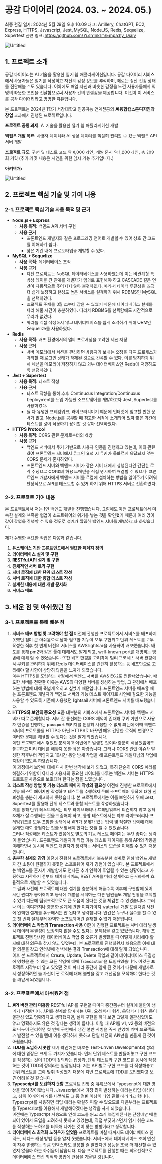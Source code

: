 # 공감 다이어리 (2024. 03. ~ 2024. 05.)

최종 편집 일시: 2024년 5월 29일 오후 10:09
태그: Artillery, ChatGPT, EC2, Express, HTTPS, Javascript, Jest, MySQL, Node.JS, Redis, Sequelize, Supertest
관련 링크: https://github.com/Yush1nk1m/Empathy_Diary

![Untitled](%E1%84%80%E1%85%A9%E1%86%BC%E1%84%80%E1%85%A1%E1%86%B7%20%E1%84%83%E1%85%A1%E1%84%8B%E1%85%B5%E1%84%8B%E1%85%A5%E1%84%85%E1%85%B5%20(2024%2003%20~%202024%2005%20)%200820caaaafa64a49af1634ee037c5ca7/Untitled.png)

## 1. 프로젝트 소개

 공감 다이어리는 AI 기술을 활용한 일기 웹 애플리케이션입니다. 공감 다이어리 서비스에서 사용자들은 일기를 작성하고 자신의 감정 정보를 추적하며, 때로는 정신 건강 상태를 진단해볼 수도 있습니다. 이외에도 매일 자신과 비슷한 감정을 느낀 사용자들에게 익명의 따뜻한 조언을 전달함으로써 사용자 간의 연결감을 제공합니다. 이것이 이 서비스를 공감 다이어리라고 명명한 이유입니다.

 본 프로젝트는 2024년 1학기 서강대학교 인공지능 연계전공의 **AI융합캡스톤디자인과창업** 교과에서 진행된 프로젝트입니다.

 **프로젝트 공통 과제**: AI 기술을 활용한 일기 웹 애플리케이션 개발

 **백엔드 개발 목표**: 사용자 데이터와 AI 생성 데이터를 적절히 관리할 수 있는 백엔드 API 서버 개발

 **프로젝트 규모**: 구현 및 테스트 코드 약 8,000 라인, 개발 문서 약 1,200 라인, 총 209회 커밋 (추가 커밋 내용은 시연을 위한 임시 기능 추가입니다.)

 **아키텍처:**

![Untitled](%E1%84%80%E1%85%A9%E1%86%BC%E1%84%80%E1%85%A1%E1%86%B7%20%E1%84%83%E1%85%A1%E1%84%8B%E1%85%B5%E1%84%8B%E1%85%A5%E1%84%85%E1%85%B5%20(2024%2003%20~%202024%2005%20)%200820caaaafa64a49af1634ee037c5ca7/Untitled%201.png)

## 2. 프로젝트 핵심 기술 및 기여 내용

 

### 2-1. 프로젝트 핵심 기술 사용 목적 및 근거

- **Node.js + Express**
    - **사용 목적**: 백엔드 API 서버 구현
    - **사용 근거**
        - 프론트엔드 개발자와 같은 프로그래밍 언어로 개발할 수 있어 상호 간 코드를 이해하기 쉽다.
        - 짧은 기간 내에 프로토타입을 개발할 수 있다.
- **MySQL + Sequelize**
    - **사용 목적**: 데이터베이스 조작
    - **사용 근거**
        - 이전 프로젝트는 NoSQL 데이터베이스를 사용하였는데 이는 비관계형 특성상 테이블 간 관계를 개발자가 임의로 표현해야 하고 CASCADE 같은 연산이 자동적으로 주어지지 않아 불편하였다. 따라서 데이터 무결성을 조금 더 쉽게 보장하고 완성도 높은 서비스를 설계하기 위해 RDBMS인 MySQL을 선택하였다.
        - 프로젝트 주제를 3월 초부터 잡을 수 있었기 때문에 데이터베이스 설계를 미리 해둘 시간이 충분하였다. 따라서 RDBMS를 선택함에도 시간적으로 무리가 없었다.
        - 쿼리를 직접 작성하지 않고 데이터베이스를 쉽게 조작하기 위해 ORM인 Sequelize를 사용하였다.
- **Redis**
    - **사용 목적**: 배포 환경에서의 멀티 프로세싱을 고려한 세션 저장
    - **사용 근거**
        - 서버 메모리에서 세션을 관리하면 사용자가 보내는 요청을 다른 프로세스가 처리할 때 로그인 상태가 해제된 것으로 간주할 수 있다. 이를 방지하기 위해 세션을 메모리에 저장하지 않고 외부 데이터베이스인 Redis에 저장하도록 설정하였다.
- **Jest + Supertest**
    - **사용 목적**: 테스트 작성
    - **사용 근거**
        - 테스트 작성을 통해 추후 Continuous Integration/Continuous Deployment를 도입 가능한 소프트웨어를 개발하고자 Jest, Supertest를 사용하였다.
        - 둘 다 유명한 프레임워크, 라이브러리이기 때문에 인터넷에 참고할 만한 문서가 많고, Node.js를 공부할 때 참고한 서적에 소개되어 있어 짧은 기간에 테스트를 많이 작성하기 용이할 것 같아 선택하였다.
- **HTTPS Protocol**
    - **사용 목적**: CORS 관련 문제로부터의 해방
    - **사용 근거**
        - 백엔드 서버에서 쿠키 기반으로 사용자 인증을 진행하고 있는데, 이와 관련하여 프론트엔드 서버에서 로그인 요청 시 쿠키가 올바르게 응답되지 않는 CORS 문제가 존재하였다.
        - 프론트엔드 서버와 백엔드 서버가 같은 서버 내에서 실행된다면 간단한 로직 수정으로 CORS의 허용 도메인을 직접 명시하여 해결할 수 있으나, 프론트엔드 개발자에게 백엔드 서버를 로컬에 설치하는 방법을 알려주기 어려워 안정적으로 API를 테스트할 수 있게 하기 위해 HTTPS 서버로 전환하였다.

### 2-2. 프로젝트 기여 내용

 본 프로젝트에서 저는 1인 백엔드 개발을 진행했습니다. 그럼에도 이전 프로젝트에서 미숙한 설계와 부족한 협업이 소프트웨어의 위기를 낳는 것을 확인했기 때문에 여러 명이 같이 작업을 진행할 수 있을 정도로 설계가 깔끔한 백엔드 서버를 개발하고자 하였습니다.

 제가 수행한 주요한 작업은 다음과 같습니다.

1. **유스케이스 기반 프론트엔드에서 필요한 페이지 정의**
2. **데이터베이스 설계 및 구현**
3. **RESTful API 설계 및 구현**
4. **전체적인 서버 로직 구현**
5. **서버 로직에 대한 단위 테스트 작성**
6. **서버 로직에 대한 통합 테스트 작성**
7. **설계한 내용에 대한 개발 문서화**
8. **서비스 배포**

## 3. 배운 점 및 아쉬웠던 점

### 3-1. 프로젝트를 통해 배운 점

1. **서비스 배포 방법 및 고려해야 할 점**
 이전에 진행한 프로젝트에서 서비스를 배포하지 못했던 점이 큰 아쉬움으로 남아 필요한 기능이 모두 구현되고 단위 테스트를 모두 작성한 직후 첫 번째 버전의 서비스를 AWS lightsail을 사용하여 배포했습니다.
 배포를 통해 pm2와 같은 툴에 대해서도 알게 되고, well-known port를 개방하는 방법에 대해 알 수 있었습니다. 또한 배포 환경을 고려하여 멀티 프로세스 서버 환경에서 쿠키를 관리하기 위해 Redis 데이터베이스를 간단히 활용하는 등 배포만으로 고려해야 할 사항이 상당히 많음을 느끼게 되었습니다.</br>
 이후 HTTPS를 도입하는 과정에서 백엔드 서버를 AWS EC2로 전환하였습니다. 배포한 서버를 전환한 이유는 AWS의 다양한 서버를 생성하는 방법, 그 환경에서 배포하는 방법에 대해 폭넓게 익히고 싶었기 때문입니다.
 프론트엔드 서버를 배포할 때는 프론트엔드 개발자가 백엔드 서버의 기능 테스트 페이지로 시연에 필요한 기능을 사용할 수 있도록 기존에 사용했던 lightsail 서버에 프론트엔드 서버를 배포했습니다.
2. **HTTPS와 보안의 중요성**
 요즘 대부분의 서비스에서 프론트엔드 서버와 백엔드 서버가 따로 존재합니다. 서버 간 통신에는 CORS 제약이 존재해 쿠키 기반으로 사용자 인증을 진행하는 passport 패키지를 원활히 사용할 수 없게 되는데 이때 백엔드 서버의 프로토콜을 HTTP가 아닌 HTTPS로 바꾸면 매우 간단한 로직의 변경으로 이러한 문제를 해결할 수 있다는 것을 알게 되었습니다.</br>
 이전 프로젝트에서 겪었던 문제이고 이번에도 발생할 것이라 충분히 예상했음에도 불구하고 미리 대비를 해놓지 못한 점은 아쉽습니다. 그러나 CORS 관련 이슈가 발생한 직후부터 책임지고 10시간 동안 밤새 작업을 해 프론트엔드 개발자님의 작업에 지장이 없도록 하였습니다.</br>
 이 과정에서 보안에 대해 다시 한번 생각해 보게 되었고, 특히 단순히 CORS 에러를 해결하기 위함이 아니라 사용자의 중요한 데이터를 다루는 백엔드 서버는 HTTPS 프로토콜 사용으로 보호돼야 한다는 점을 느꼈습니다.
3. **테스트 작성 방법 및 기능 테스트 페이지 작성의 필요성**
 이전에 진행한 프로젝트에서 기능 테스트 페이지만 작성하고 테스트를 수행하지 못해 소프트웨어 동작에 대한 신뢰성을 충분히 재고하지 못했습니다. 본 프로젝트에서는 이를 보완하기 위해 Jest, Supertest를 활용해 단위 테스트와 통합 테스트를 작성하였습니다.</br>
 이를 통해 단위 테스트에서는 외부 라이브러리나 프레임워크에 의존하지 않고 동작 자체가 잘 수행되는 것을 보증해야 하고, 통합 테스트에서는 외부 라이브러리나 프레임워크를 모두 포함한 상태에서 API가 문제가 있는 입력 및 적절한 입력에 대해 설계한 대로 응답하는 것을 보장해야 한다는 것을 알 수 있었습니다.</br>
 그러나 작성해둔 테스트가 있음에도 별도의 기능 테스트 페이지는 두면 좋다는 생각이 들었습니다. 프론트엔드 개발자가 직접 기능 테스트 페이지를 통해 API의 작동을 이해하면서 동시에 백엔드 개발자가 생각하는 서비스의 모습을 이해할 수 있기 때문입니다.
4. **충분한 설계의 장점**
 이전에 진행한 프로젝트에서 불충분한 설계로 인해 백엔드 개발자 간 소통이 원활하지 못했던 소프트웨어 위기 경험이 있습니다. 본 프로젝트에서는 백엔드를 혼자서 개발함에도 언제든 추가 인력이 투입될 수 있는 상황이라고 가정하고 시작하기 전부터 데이터베이스, REST API를 미리 설계하고 문서화하여 효율적으로 개발할 수 있었습니다.</br>
 그 결과 사전에 프로젝트에 대한 설계를 충분하게 해둘수록 이후에 구현함에 있어 시간 관리가 용이해지고 동시에 개발을 시작하는 다른 팀원들도 개발 현황을 추적할 수 있기 때문에 팀워크적으로도 큰 도움이 된다는 것을 체감할 수 있었습니다.
 그러나 이는 어디까지나 충분한 설계에 관한 이야기이지 waterfall 개발 모델처럼 사전에 완벽한 설계를 추구해서는 안 된다고 생각합니다. 인간은 누구나 실수를 할 수 있고 첫 번째 설계부터 완벽한 소프트웨어란 존재할 수 없기 때문입니다.
5. **데이터베이스 작업의 Transaction 사용**
 이전에 진행한 프로젝트는 서버 에러 발생 시 데이터 무결성이 보장되지 않을 수도 있다는 문제점을 갖고 있었습니다. 해당 프로젝트 진행 당시엔 데이터베이스 작업 중 오류가 발생했을 때 어떻게 처리해야 할지에 대한 의문을 갖지 않고 있었는데, 본 프로젝트를 진행하면서 처음으로 이에 대한 의문을 갖고 인터넷에 검색해본 결과 Transaction에 대해 알게 되었습니다.</br>
 이후 본 프로젝트에서 Create, Update, Delete 작업과 같이 데이터베이스 무결성에 영향을 줄 수 있는 모든 작업에 대해 Transaction을 도입하였습니다. 이것은 프로젝트 시작부터 알고 있었던 것이 아니라 중간에 알게 된 것이기 때문에 개발자로서 성장하려면 늘 자신이 짠 로직에 대해 불만을 갖고 개선점을 모색해야 한다는 것을 깨닫게 되었습니다.

### 3-2. 프로젝트에서 아쉬웠던 점

1. **API 버전 관리 미흡함**
 RESTful API를 구현할 때마다 중간쯤부터 설계에 불만이 생기기 시작합니다. API를 설계할 당시에는 URI, 요청 바디 형식, 응답 바디 형식 등이 일관성 있고 명확하다고 생각했지만, 실제 구현을 하다 보면 그렇게 일관성있지도 않고 명확하지도 않은 것 같다는 생각이 듭니다. 이럴 때 API를 v1, v2 등의 버전으로 나누어 관리하면 첫 번째 구현에서 생긴 불만 사항을 즉시 반영해 가며 프로젝트가 발전할 수 있을 텐데 이를 생각하지 못하고 단일 버전의 API만을 만들게 된 것이 아쉽습니다.
2. **TDD를 도입하지 못함**
 제가 확인해본 바로는 Test-Driven Development의 정의에 대한 입장은 크게 두 가지가 있습니다. 먼저 단위 테스트를 만들어놓고 구현 코드를 작성하는 것이 TDD의 정의라는 입장과, 단위 테스트와 구현 코드를 동시에 작성하는 것이 TDD의 정의라는 입장입니다. 저는 API별로 구현 코드를 다 작성해놓고 단위 테스트를 그에 맞춰 작성했기 때문에 이번 프로젝트에 TDD를 도입했다고 보긴 어려울 것 같습니다.
3. **Typescript를 도입하지 못함**
 프로젝트 진행 중 유튜브에서 Typescript에 대한 영상을 많이 찾아봤습니다. Javascript에서 가장 많이 발생하는 에러는 타입 에러이고, 상위 10개의 에러를 나열해도 그 중 절반 이상이 타입 관련 에러라고 합니다. Typescript를 사용하면 타입 에러는 확실히 피할 수 있으므로 다음부터는 프로젝트를 Typescript를 이용해서 개발해야겠다는 생각을 하게 되었습니다.</br>
 이전에는 Typescript 사용으로 인해 코드를 읽고 쓰기 복잡해진다는 단점에만 매몰되어 있어서 도입을 고려하지 못하고 있었는데, 직접 부딪혀가면서 읽기 쉬운 코드를 작성하는 노하우를 터득해 나가는 것이 맞는 방향이라고 생각합니다.
4. **데이터베이스 최적화 노하우가 없었음**
 프로젝트를 마칠 때까지도 데이터베이스 인덱스, 레디스 캐싱 방법 등을 알지 못했습니다. 서비스에서 데이터베이스 조회 연산이 자주 발생하는 만큼 인덱스라도 활용할 줄 알았다면 성능을 조금 더 개선할 수 있었지 않을까 하는 아쉬움이 남습니다.
 다음 프로젝트를 진행할 때는 최우선적으로 데이터베이스 연산 최적화 방법에 관심을 기울일 것입니다.
